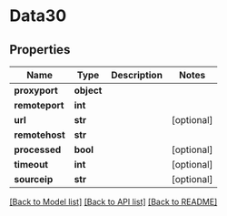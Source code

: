 # Data30

## Properties
Name | Type | Description | Notes
------------ | ------------- | ------------- | -------------
**proxyport** | **object** |  | 
**remoteport** | **int** |  | 
**url** | **str** |  | [optional] 
**remotehost** | **str** |  | 
**processed** | **bool** |  | [optional] 
**timeout** | **int** |  | [optional] 
**sourceip** | **str** |  | [optional] 

[[Back to Model list]](../README.md#documentation-for-models) [[Back to API list]](../README.md#documentation-for-api-endpoints) [[Back to README]](../README.md)


